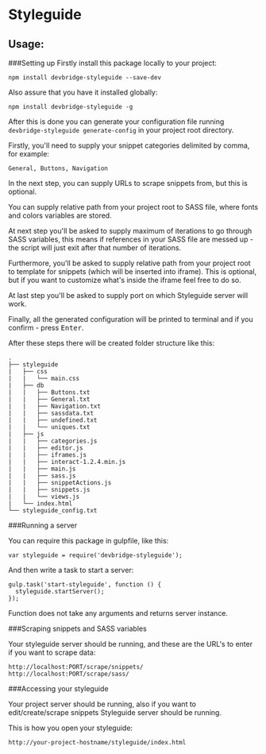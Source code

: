 Styleguide
===
Usage:
---

###Setting up
Firstly install this package locally to your project:
```
npm install devbridge-styleguide --save-dev
```

Also assure that you have it installed globally:
```
npm install devbridge-styleguide -g
```

After this is done you can generate your configuration file running `devbridge-styleguide generate-config` in your project root directory.

Firstly, you'll need to supply your snippet categories delimited by comma, for example:
```
General, Buttons, Navigation
```

In the next step, you can supply URLs to scrape snippets from, but this is optional.

You can supply relative path from your project root to SASS file, where fonts and colors variables are stored.

At next step you'll be asked to supply maximum of iterations to go through SASS variables, this means if references in your SASS file are messed up - the script will just exit after that number of iterations.

Furthermore, you'll be asked to supply relative path from your project root to template for snippets (which will be inserted into iframe). This is optional, but if you want to customize what's inside the iframe feel free to do so.

At last step you'll be asked to supply port on which Styleguide server will work.

Finally, all the generated configuration will be printed to terminal and if you confirm - press <kbd>Enter</kbd>.

After these steps there will be created folder structure like this:
```
.
├── styleguide
|   ├── css
|   |   └── main.css
|   ├── db
|   |   ├── Buttons.txt
|   |   ├── General.txt
|   |   ├── Navigation.txt
|   |   ├── sassdata.txt
|   |   ├── undefined.txt
|   |   └── uniques.txt
|   ├── js
|   |   ├── categories.js
|   |   ├── editor.js
|   |   ├── iframes.js
|   |   ├── interact-1.2.4.min.js
|   |   ├── main.js
|   |   ├── sass.js
|   |   ├── snippetActions.js
|   |   ├── snippets.js
|   |   └── views.js
|   └── index.html
└── styleguide_config.txt
```

###Running a server

You can require this package in gulpfile, like this:

```
var styleguide = require('devbridge-styleguide');
```

And then write a task to start a server:

```
gulp.task('start-styleguide', function () {
  styleguide.startServer();
});
```

Function does not take any arguments and returns server instance.

###Scraping snippets and SASS variables

Your styleguide server should be running, and these are the URL's to enter if you want to scrape data:

```
http://localhost:PORT/scrape/snippets/
http://localhost:PORT/scrape/sass/
```

###Accessing your styleguide

Your project server should be running, also if you want to edit/create/scrape snippets Styleguide server should be running.

This is how you open your styleguide:

```
http://your-project-hostname/styleguide/index.html
```